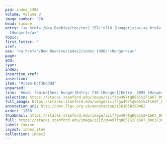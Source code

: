```yaml
---
pid: index_1398
volume: Volume 3
image_number: '20'
head: famine
entry: "<a href='/New_Beehive/toc/toc2_157/'>710 [Hunger]</a>|<a href='/New_Beehive/toc/toc2_375/'>2095
  [Hunger]</a>"
topic: 
first_letter: F
xref: 
see: "<a href='/New_Beehive/index2/index_1906/'>hunger</a>"
page: 
add: 
type: 
index: 
insertion_xref: 
insertion: 
item: "#item-bcf36dddd"
unparsed: 
line: 'Head: famine|See: hunger|Entry: 710 [Hunger]|Entry: 2095 [Hunger]|#item-bcf36dddd'
selection: https://stacks.stanford.edu/image/iiif/gw497tq8651%2F1607_0963/381,2515,756,194/full/0/default.jpg
full_image: https://stacks.stanford.edu/image/iiif/gw497tq8651%2F1607_0963/full/full/0/default.jpg
annotation_uri: http://dev.llgc.org.uk/annotation/1561658293462
order: '1398'
thumbnail: https://stacks.stanford.edu/image/iiif/gw497tq8651%2F1607_0963/381,2515,756,194/150,/0/default.jpg
full: https://stacks.stanford.edu/image/iiif/gw497tq8651%2F1607_0963/381,2515,756,194/full/0/default.jpg
label: famine
layout: index_item
collection: index2
---
```


